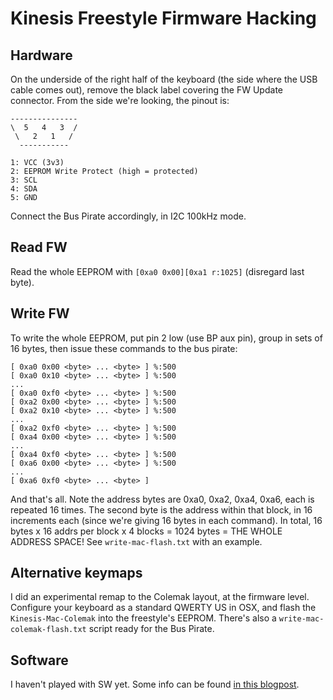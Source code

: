 # Kinesis Freestyle Firmware Hacking

## Hardware

On the underside of the right half of the keyboard (the side where the USB cable comes out), remove the black label covering the FW Update connector. From the side we're looking, the pinout is:

    ---------------
    \  5   4   3  /
     \   2   1   /
      -----------

    1: VCC (3v3)
    2: EEPROM Write Protect (high = protected)
    3: SCL
    4: SDA
    5: GND

Connect the Bus Pirate accordingly, in I2C 100kHz mode.

## Read FW

Read the whole EEPROM with `[0xa0 0x00][0xa1 r:1025]` (disregard last byte).

## Write FW

To write the whole EEPROM, put pin 2 low (use BP aux pin), group in sets of 16 bytes, then issue these commands to the bus pirate:

    [ 0xa0 0x00 <byte> ... <byte> ] %:500
    [ 0xa0 0x10 <byte> ... <byte> ] %:500
    ...
    [ 0xa0 0xf0 <byte> ... <byte> ] %:500
    [ 0xa2 0x00 <byte> ... <byte> ] %:500
    [ 0xa2 0x10 <byte> ... <byte> ] %:500
    ...
    [ 0xa2 0xf0 <byte> ... <byte> ] %:500
    [ 0xa4 0x00 <byte> ... <byte> ] %:500
    ...
    [ 0xa4 0xf0 <byte> ... <byte> ] %:500
    [ 0xa6 0x00 <byte> ... <byte> ] %:500
    ...
    [ 0xa6 0xf0 <byte> ... <byte> ]

And that's all. Note the address bytes are 0xa0, 0xa2, 0xa4, 0xa6, each is repeated 16 times. The second byte is the address within that block, in 16 increments each (since we're giving 16 bytes in each command). In total, 16 bytes x 16 addrs per block x 4 blocks = 1024 bytes = THE WHOLE ADDRESS SPACE! See `write-mac-flash.txt` with an example.

## Alternative keymaps

I did an experimental remap to the Colemak layout, at the firmware level. Configure your keyboard as a standard QWERTY US in OSX, and flash the `Kinesis-Mac-Colemak` into the freestyle's EEPROM. There's also a `write-mac-colemak-flash.txt` script ready for the Bus Pirate.

## Software

I haven't played with SW yet. Some info can be found [in this blogpost](http://alvarop.com/2013/08/kinesis-freestyle-2-keyboard-mod-to-fix-media-keys).
